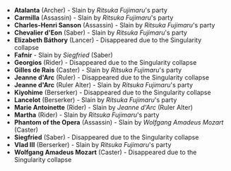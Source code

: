 - **Atalanta** (Archer) - Slain by _Ritsuka Fujimaru_'s party
- **Carmilla** (Assassin) - Slain by _Ritsuka Fujimaru_'s party
- **Charles-Henri Sanson** (Assassin) - Slain by _Ritsuka Fujimaru_'s party
- **Chevalier d'Eon** (Saber) - Slain by _Ritsuka Fujimaru_'s party
- **Elizabeth Báthory** (Lancer) - Disappeared due to the Singularity collapse
- **Fafnir** - Slain by _Siegfried_ (Saber)
- **Georgios** (Rider) - Disappeared due to the Singularity collapse
- **Gilles de Rais** (Caster) - Slain by _Ritsuka Fujimaru_'s party
- **Jeanne d'Arc** (Ruler) - Disappeared due to the Singularity collapse
- **Jeanne d'Arc** (Ruler Alter) - Slain by _Ritsuka Fujimaru_'s party
- **Kiyohime** (Berserker) - Disappeared due to the Singularity collapse
- **Lancelot** (Berserker) - Slain by _Ritsuka Fujimaru_'s party
- **Marie Antoinette** (Rider) - Slain by _Jeanne d'Arc_ (Ruler Alter)
- **Martha** (Rider) - Slain by _Ritsuka Fujimaru_'s party
- **Phantom of the Opera** (Assassin) - Slain by _Wolfgang Amadeus Mozart_ (Caster)
- **Siegfried** (Saber) - Disappeared due to the Singularity collapse
- **Vlad III** (Berserker) - Slain by _Ritsuka Fujimaru_'s party
- **Wolfgang Amadeus Mozart** (Caster) - Disappeared due to the Singularity collapse